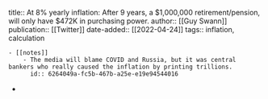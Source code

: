 title:: At 8% yearly inflation: After 9 years, a $1,000,000 retirement/pension, will only have $472K in purchasing power.
author:: [[Guy Swann]]
publication:: [[Twitter]]
date-added:: [[2022-04-24]]
tags:: inflation, calculation

	- [[notes]]
		- The media will blame COVID and Russia, but it was central bankers who really caused the inflation by printing trillions.
		  id:: 6264049a-fc5b-467b-a25e-e19e94544016
-